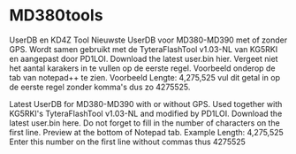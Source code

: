 # MD380tools
UserDB en KD4Z Tool
Nieuwste UserDB voor MD380-MD390 met of zonder GPS. Wordt samen gebruikt met de TyteraFlashTool v1.03-NL van KG5RKI en aangepast door PD1LOI. Download the latest user.bin hier. Vergeet niet het aantal karakers in te vullen op de eerste regel. Voorbeeld onderop de tab van notepad++ te zien. Voorbeeld Lengte: 4,275,525 vul dit getal in op de eerste regel zonder komma's dus zo 4275525.

Latest UserDB for MD380-MD390 with or without GPS. Used together with KG5RKI's TyteraFlashTool v1.03-NL and modified by PD1LOI. Download the latest user.bin here. Do not forget to fill in the number of characters on the first line. Preview at the bottom of Notepad tab. Example Length: 4,275,525 Enter this number on the first line without commas thus 4275525
